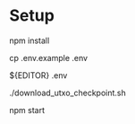 # Setup 

npm install

cp .env.example .env

${EDITOR} .env

./download_utxo_checkpoint.sh

npm start
